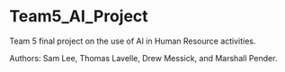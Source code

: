 # Team5_AI_Project

Team 5 final project on the use of AI in Human Resource activities. 

Authors: Sam Lee, Thomas Lavelle, Drew Messick, and Marshall Pender.  

